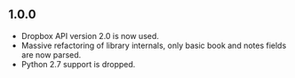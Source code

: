 1.0.0
---
- Dropbox API version 2.0 is now used.
- Massive refactoring of library internals, only basic book and notes fields are now parsed.
- Python 2.7 support is dropped.